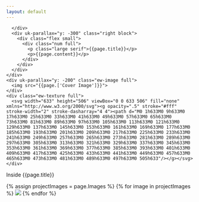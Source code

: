 ```yaml
---
layout: default
---
```


<section class="ew-where-we-work">
  <div class="wrapper">
    <div class="flex flip">
      <div class="left">

      </div>
      <div uk-parallax="y: -300" class="right block">
        <div class="flex small">
          <div class="num full">
            <p class="large serif">{{page.title}}</p>
            <p>{{page.content}}</p>
          </div>
        </div>
      </div>
    </div>
    <div uk-parallax="y: -200" class="ew-image full">
      <img src="{{page.['Cover Image']}}">
    </div>
    <div class="ew-texture full">
      <svg width="633" height="506" viewBox="0 0 633 506" fill="none" xmlns="http://www.w3.org/2000/svg"><g opacity=".5" stroke="#fff" stroke-width="2" stroke-dasharray="4 4"><path d="M0 1h633M0 9h633M0 17h633M0 25h633M0 33h633M0 41h633M0 49h633M0 57h633M0 65h633M0 73h633M0 81h633M0 89h633M0 97h633M0 105h633M0 113h633M0 121h633M0 129h633M0 137h633M0 145h633M0 153h633M0 161h633M0 169h633M0 177h633M0 185h633M0 193h633M0 201h633M0 209h633M0 217h633M0 225h633M0 233h633M0 241h633M0 249h633M0 257h633M0 265h633M0 273h633M0 281h633M0 289h633M0 297h633M0 305h633M0 313h633M0 321h633M0 329h633M0 337h633M0 345h633M0 353h633M0 361h633M0 369h633M0 377h633M0 385h633M0 393h633M0 401h633M0 409h633M0 417h633M0 425h633M0 433h633M0 441h633M0 449h633M0 457h633M0 465h633M0 473h633M0 481h633M0 489h633M0 497h633M0 505h633"/></g></svg>
    </div>
  </div>
</section>
<section class="ew-how">
  <div class="wrapper extra">
    <div class="text-wrapper">
      <p class="large serif">
        Inside {{page.title}}
      </p>
    </div>
  </div>
</section>
<section class="ew-project-images cream">
  <div class="wrapper">
    <div class="flex">
      {% assign projectImages = page.Images %}
      {% for image in projectImages %}
        <img class="fifty" src="{{image.Image}}">
      {% endfor %}
    </div>
  </div>
</section>
